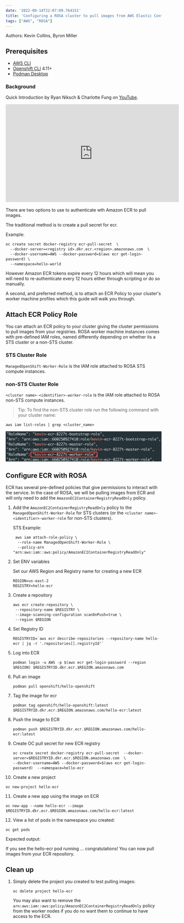 ```yaml
---
date: '2022-09-14T22:07:09.764151'
title: 'Configuring a ROSA cluster to pull images from AWS Elastic Container Registry (ECR)'
tags: ["AWS", "ROSA"]
---
```


Authors: Kevin Collins, Byron Miller

## Prerequisites

* [AWS CLI](https://docs.aws.amazon.com/cli/latest/userguide/install-cliv2.html)
* [Openshift CLI](https://mirror.openshift.com/pub/openshift-v4/clients/ocp/) 4.11+
* [Podman Desktop](https://podman-desktop.io/)

### Background
Quick Introduction by Ryan Niksch & Charlotte Fung on [YouTube](https://youtu.be/1PBFtpCIMBo).

 <iframe width="560" height="315" src="https://www.youtube.com/embed/1PBFtpCIMBo" title="YouTube video player" frameborder="0" allow="accelerometer; autoplay; clipboard-write; encrypted-media; gyroscope; picture-in-picture" allowfullscreen></iframe>  <br/>

There are two options to use to authenticate wth Amazon ECR to pull images.

The traditional method is to create a pull secret for ecr.

Example:

```
oc create secret docker-registry ecr-pull-secret  \
  --docker-server=<registry id>.dkr.ecr.<region>.amazonaws.com  \
  --docker-username=AWS --docker-password=$(aws ecr get-login-password) \
  --namespace=hello-world
```

However Amazon ECR tokens expire every 12 hours which will mean you will need to re-authenticate every 12 hours either through scripting or do so manually.

A second, and preferred method, is to attach an ECR Policy to your cluster's worker machine profiles which this guide will walk you through.


## Attach ECR Policy Role

You can attach an ECR policy to your cluster giving the cluster permissions to pull images from your registries.  ROSA worker machine instances comes with pre-defined IAM roles, named differently depending on whether its a STS cluster or a non-STS cluster.

### STS Cluster Role

`ManagedOpenShift-Worker-Role` is the IAM role attached to ROSA STS compute instances.

### non-STS Cluster Role

`<cluster name>-<identifier>-worker-role` is the IAM role attached to ROSA non-STS compute instances.

> Tip: To find the non-STS cluster role run the following command with your cluster name:

```
aws iam list-roles | grep <cluster_name>
```

![resulting output](./images/nonsts-roles.png)

## Configure ECR with ROSA

ECR has several pre-defined policies that give permissions to interact with the service.  In the case of ROSA, we will be pulling images from ECR and will only need to add the `AmazonEC2ContainerRegistryReadOnly` policy.

1. Add the `AmazonEC2ContainerRegistryReadOnly` policy to the `ManagedOpenShift-Worker-Role` for STS clusters (or the `<cluster name>-<identifier>-worker-role` for non-STS clusters).

   STS Example:

   ```
    aws iam attach-role-policy \
     --role-name ManagedOpenShift-Worker-Role \
     --policy-arn "arn:aws:iam::aws:policy/AmazonEC2ContainerRegistryReadOnly"
   ```

2. Set ENV variables

   Set our AWS Region and Registry name for creating a new ECR

   ```
   REGION=us-east-2
   REGISTRY=hello-ecr
   ```

3. Create a repository

   ```
   aws ecr create-repository \
    --repository-name $REGISTRY \
    --image-scanning-configuration scanOnPush=true \
    --region $REGION
   ```

4. Set Registry ID

   ```
   REGISTRYID=`aws ecr describe-repositories --repository-name hello-ecr | jq -r '.repositories[].registryId'`
   ```

5. Log into ECR  

   ```
   podman login -u AWS -p $(aws ecr get-login-password --region $REGION) $REGISTRYID.dkr.ecr.$REGION.amazonaws.com
   ```

6. Pull an image  

   ```
   podman pull openshift/hello-openshift
   ```

7. Tag the image for ecr  

   ```
   podman tag openshift/hello-openshift:latest $REGISTRYID.dkr.ecr.$REGION.amazonaws.com/hello-ecr:latest
   ```

8. Push the image to ECR  

   ```
   podman push $REGISTRYID.dkr.ecr.$REGION.amazonaws.com/hello-ecr:latest
   ```

9. Create OC pull secret for new ECR registry
   
   ```
   oc create secret docker-registry ecr-pull-secret  --docker-server=$REGISTRYID.dkr.ecr.$REGION.amazonaws.com  \
   --docker-username=AWS --docker-password=$(aws ecr get-login-password)  --namespace=hello-ecr
   ```

10. Create a new project  

   ```
   oc new-project hello-ecr
   ```

11. Create a new app using the image on ECR  

   ```
   oc new-app --name hello-ecr --image $REGISTRYID.dkr.ecr.$REGION.amazonaws.com/hello-ecr:latest
   ```

12. View a list of pods in the namespace you created:
    
   ```
   oc get pods
   ```

   Expected output:

   If you see the hello-ecr pod running ... congratulations!  You can now pull images from your ECR repository.

## Clean up    

1. Simply delete the project you created to test pulling images:

    ```
    oc delete project hello-ecr
    ```

   You may also want to remove the `arn:aws:iam::aws:policy/AmazonEC2ContainerRegistryReadOnly` policy from the worker nodes if you do no want them to continue to have access to the ECR.
